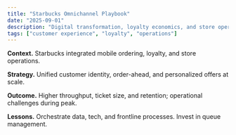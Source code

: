 ```yaml
---
title: "Starbucks Omnichannel Playbook"
date: "2025-09-01"
description: "Digital transformation, loyalty economics, and store operations."
tags: ["customer experience", "loyalty", "operations"]
---
```


**Context.** Starbucks integrated mobile ordering, loyalty, and store operations.

**Strategy.** Unified customer identity, order-ahead, and personalized offers at scale.

**Outcome.** Higher throughput, ticket size, and retention; operational challenges during peak.

**Lessons.** Orchestrate data, tech, and frontline processes. Invest in queue management.
